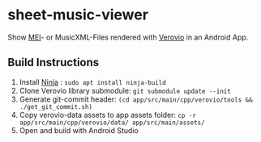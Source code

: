 # sheet-music-viewer

Show [MEI](https://music-encoding.org/about/)- or MusicXML-Files rendered with [Verovio](https://www.verovio.org/index.xhtml) in an Android App.

## Build Instructions

1. Install [Ninja](https://ninja-build.org/) : `sudo apt install ninja-build`
2. Clone Verovio library submodule: `git submodule update --init`
3. Generate git-commit header: `(cd app/src/main/cpp/verovio/tools && ./get_git_commit.sh)`
4. Copy verovio-data assets to app assets folder: `cp -r app/src/main/cpp/verovio/data/ app/src/main/assets/`
5. Open and build with Android Studio